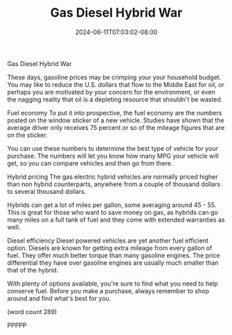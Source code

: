 ﻿---
title: "Gas Diesel Hybrid War"
date: 2024-06-11T07:03:02-08:00
description: "Diesel VS Gasoline vehicles Tips for Web Success"
featured_image: "/images/Diesel VS Gasoline vehicles.jpg"
tags: ["Diesel VS Gasoline vehicles"]
---

Gas Diesel Hybrid War

These days, gasoline prices may be crimping your
your household budget.  You may like to reduce
the U.S. dollars that flow to the Middle East for
oil, or perhaps you are motivated by your concern
for the environment, or even the nagging reality
that oil is a depleting resource that shouldn't
be wasted.

Fuel economy
To put it into prospective, the fuel economy are
the numbers posted on the window sticker of a new
vehicle.  Studies have shown that the average 
driver only receives 75 percent or so of the 
mileage figures that are on the sticker.

You can use these numbers to determine the best
type of vehicle for your purchase.  The numbers
will let you know how many MPG your vehicle will
get, so you can compare vehicles and then go 
from there.

Hybrid pricing
The gas electric hybrid vehicles are normally
priced higher than non hybrid counterparts,
anywhere from a couple of thousand dollars to
several thousand dollars.

Hybrids can get a lot of miles per gallon,
some averaging around 45 - 55.  This is great
for those who want to save money on gas, as 
hybrids can go many miles on a full tank of
fuel and they come with extended warranties
as well.

Diesel efficiency
Diesel powered vehicles are yet another fuel
efficient option.  Diesels are known for getting
extra mileage from every gallon of fuel.  They
offer much better torque than many gasoline
engines.  The price differential they have 
over gasoline engines are usually much smaller
than that of the hybrid.

With plenty of options available, you're sure
to find what you need to help conserve fuel. 
Before you make a purchase, always remember
to shop around and find what's best for you.

(word count 289)

PPPPP
